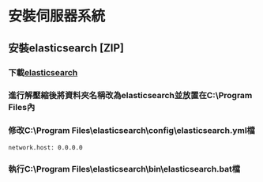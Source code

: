 # **__安裝伺服器系統__**
## 安裝elasticsearch [ZIP]
### 下載[elasticsearch](https://www.elastic.co/downloads/elasticsearch) 
### 進行解壓縮後將資料夾名稱改為elasticsearch並放置在C:\Program Files內
### 修改C:\Program Files\elasticsearch\config\elasticsearch.yml檔

    network.host: 0.0.0.0
    
### 執行C:\Program Files\elasticsearch\bin\elasticsearch.bat檔

